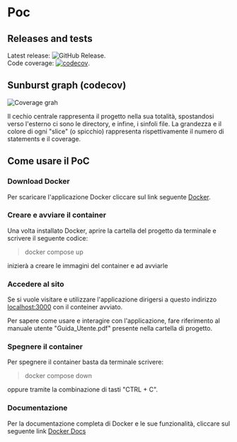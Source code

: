 # Poc

## Releases and tests

Latest release: ![GitHub Release](https://img.shields.io/github/v/release/farmacodeunipd/poc).\
Code coverage: [![codecov](https://codecov.io/gh/farmacodeunipd/poc/graph/badge.svg?token=BECENNCPRE)](https://codecov.io/gh/farmacodeunipd/poc).

## Sunburst graph (codecov)

![Coverage grah](https://codecov.io/gh/farmacodeunipd/poc/graphs/sunburst.svg?token=BECENNCPRE)

Il cechio centrale rappresenta il progetto nella sua totalità, spostandosi verso l'esterno ci sono le directory, e infine, i sinfoli file. La grandezza e il colore di ogni "slice" (o spicchio) rappresenta rispettivamente il numero di statements e il coverage.


## Come usare il PoC

### Download Docker

Per scaricare l'applicazione Docker cliccare sul link seguente [Docker](https://www.docker.com/).

### Creare e avviare il container

Una volta installato Docker, aprire la cartella del progetto da terminale e scrivere il seguente codice:

> docker compose up

inizierà a creare le immagini del container e ad avviarle

### Accedere al sito

Se si vuole visitare e utilizzare l'applicazione dirigersi a questo indirizzo [localhost:3000](https://localhost:3000) con il conteiner avviato.

Per sapere come usare e interagire con l'applicazione, fare riferimento al manuale utente "Guida_Utente.pdf" presente nella cartella di progetto.

### Spegnere il container

Per spegnere il container basta da terminale scrivere:

> docker compose down

oppure tramite la combinazione di tasti "CTRL + C".

### Documentazione

Per la documentazione completa di Docker e le sue funzionalità, cliccare sul seguente link [Docker Docs](https://docs.docker.com/)
